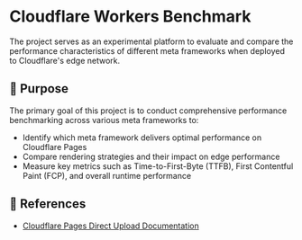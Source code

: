 # Cloudflare Workers Benchmark

The project serves as an experimental platform to evaluate and compare the performance characteristics of different meta frameworks when deployed to Cloudflare's edge network.

## 🎯 Purpose

The primary goal of this project is to conduct comprehensive performance benchmarking across various meta frameworks to:

- Identify which meta framework delivers optimal performance on Cloudflare Pages
- Compare rendering strategies and their impact on edge performance
- Measure key metrics such as Time-to-First-Byte (TTFB), First Contentful Paint (FCP), and overall runtime performance

## 🔗 References

- [Cloudflare Pages Direct Upload Documentation](https://developers.cloudflare.com/pages/get-started/direct-upload/#wrangler-cli)
